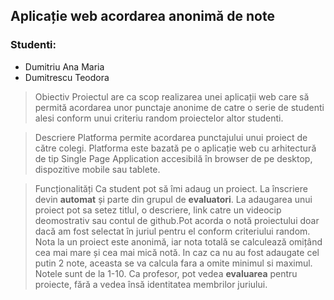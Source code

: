 ## Aplicație web acordarea anonimă de note
### Studenti:
* Dumitriu Ana Maria
* Dumitrescu Teodora

> Obiectiv
Proiectul are ca scop realizarea unei aplicații web care să permită acordarea unor punctaje anonime de catre o serie de studenti alesi conform unui criteriu random proiectelor altor studenti.

> Descriere
Platforma permite acordarea punctajului unui proiect de către colegi. Platforma este bazată pe o aplicație web cu arhitectură de tip Single Page Application accesibilă în browser de pe desktop, dispozitive mobile sau tablete.

> Funcționalități
Ca student pot să îmi adaug un proiect. La înscriere devin **automat** și parte din grupul de **evaluatori**. 
La adaugarea unui proiect pot sa setez titlul, o descriere, link catre un videocip deomostrativ sau contul de github.Pot acorda o notă proiectului doar dacă am fost selectat în juriul pentru el conform criteriului random. 
Nota la un proiect este anonimă, iar nota totală se calculează omițând cea mai mare și cea mai mică notă. In caz ca nu au fost adaugate cel putin 2 note, aceasta se va calcula fara a omite minimul si maximul. Notele sunt de la 1-10.
Ca profesor, pot vedea **evaluarea** pentru proiecte, fără a vedea însă identitatea membrilor juriului.
